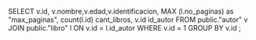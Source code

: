  SELECT v.id, v.nombre,v.edad,v.identificacion, MAX (l.no_paginas) as "max_paginas", 
 count(l.id) cant_libros,  v.id id_autor
	FROM public."autor" v JOIN public."libro" l ON 
	v.id = l.id_autor WHERE v.id = 1
	GROUP BY v.id ;
